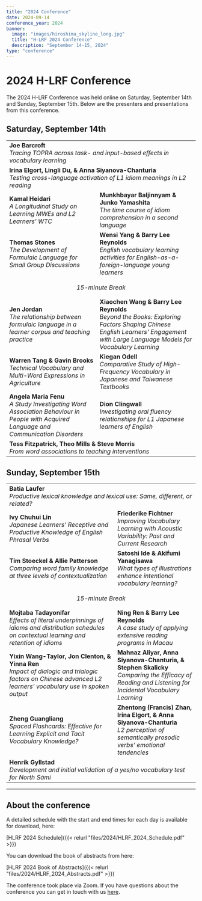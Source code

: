 ```yaml
---
title: "2024 Conference"
date: 2024-09-14
conference_year: 2024
banner:
  image: "images/hiroshima_skyline_long.jpg"
  title: "H-LRF 2024 Conference"
  description: "September 14-15, 2024"
type: "conference"
---
```


<div class="conference-info-section">
  <h1>2024 H-LRF Conference</h1>
  <p>The 2024 H-LRF Conference was held online on Saturday, September 14th and Sunday, September 15th. Below are the presenters and presentations from this conference.</p>
</div>

## Saturday, September 14th

<table class="conference-table">
<tbody>
<tr>
<td colspan="2"><strong>Joe Barcroft</strong><br><em>Tracing TOPRA across task- and input-based effects in vocabulary learning</em></td>
</tr>
<tr>
<td colspan="2"><strong>Irina Elgort, Lingli Du, & Anna Siyanova-Chanturia</strong><br><em>Testing cross-language activation of L1 idiom meanings in L2 reading</em></td>
</tr>
<tr>
<td><strong>Kamal Heidari</strong><br><em>A Longitudinal Study on Learning MWEs and L2 Learners' WTC</em></td>
<td><strong>Munkhbayar Baljinnyam & Junko Yamashita</strong><br><em>The time course of idiom comprehension in a second language</em></td>
</tr>
<tr>
<td><strong>Thomas Stones</strong><br><em>The Development of Formulaic Language for Small Group Discussions</em></td>
<td><strong>Wensi Yang & Barry Lee Reynolds</strong><br><em>English vocabulary learning activities for English-as-a-foreign-language young learners</em></td>
</tr>
<tr>
<td colspan="2" style="text-align: center; font-style: italic; padding: 1rem;">15-minute Break</td>
</tr>
<tr>
<td><strong>Jen Jordan</strong><br><em>The relationship between formulaic language in a learner corpus and teaching practice</em></td>
<td><strong>Xiaochen Wang & Barry Lee Reynolds</strong><br><em>Beyond the Books: Exploring Factors Shaping Chinese English Learners' Engagement with Large Language Models for Vocabulary Learning</em></td>
</tr>
<tr>
<td><strong>Warren Tang & Gavin Brooks</strong><br><em>Technical Vocabulary and Multi-Word Expressions in Agriculture</em></td>
<td><strong>Kiegan Odell</strong><br><em>Comparative Study of High-Frequency Vocabulary in Japanese and Taiwanese Textbooks</em></td>
</tr>
<tr>
<td><strong>Angela Maria Fenu</strong><br><em>A Study Investigating Word Association Behaviour in People with Acquired Language and Communication Disorders</em></td>
<td><strong>Dion Clingwall</strong><br><em>Investigating oral fluency relationships for L1 Japanese learners of English</em></td>
</tr>
<tr>
<td colspan="2"><strong>Tess Fitzpatrick, Theo Mills & Steve Morris</strong><br><em>From word associations to teaching interventions</em></td>
</tr>
</tbody>
</table>

## Sunday, September 15th

<table class="conference-table">
<tbody>
<tr>
<td colspan="2"><strong>Batia Laufer</strong><br><em>Productive lexical knowledge and lexical use: Same, different, or related?</em></td>
</tr>
<tr>
<td><strong>Ivy Chuhui Lin</strong><br><em>Japanese Learners' Receptive and Productive Knowledge of English Phrasal Verbs</em></td>
<td><strong>Friederike Fichtner</strong><br><em>Improving Vocabulary Learning with Acoustic Variability: Past and Current Research</em></td>
</tr>
<tr>
<td><strong>Tim Stoeckel & Allie Patterson</strong><br><em>Comparing word family knowledge at three levels of contextualization</em></td>
<td><strong>Satoshi Ide & Akifumi Yanagisawa</strong><br><em>What types of illustrations enhance intentional vocabulary learning?</em></td>
</tr>
<tr>
<td colspan="2" style="text-align: center; font-style: italic; padding: 1rem;">15-minute Break</td>
</tr>
<tr>
<td><strong>Mojtaba Tadayonifar</strong><br><em>Effects of literal underpinnings of idioms and distribution schedules on contextual learning and retention of idioms</em></td>
<td><strong>Ning Ren & Barry Lee Reynolds</strong><br><em>A case study of applying extensive reading programs in Macau</em></td>
</tr>
<tr>
<td><strong>Yixin Wang-Taylor, Jon Clenton, & Yinna Ren</strong><br><em>Impact of dialogic and trialogic factors on Chinese advanced L2 learners' vocabulary use in spoken output</em></td>
<td><strong>Mahnaz Aliyar, Anna Siyanova-Chanturia, & Stephen Skalicky</strong><br><em>Comparing the Efficacy of Reading and Listening for Incidental Vocabulary Learning</em></td>
</tr>
<tr>
<td><strong>Zheng Guangliang</strong><br><em>Spaced Flashcards: Effective for Learning Explicit and Tacit Vocabulary Knowledge?</em></td>
<td><strong>Zhentong (Francis) Zhan, Irina Elgort, & Anna Siyanova-Chanturia</strong><br><em>L2 perception of semantically prosodic verbs' emotional tendencies</em></td>
</tr>
<tr>
<td colspan="2"><strong>Henrik Gyllstad</strong><br><em>Development and initial validation of a yes/no vocabulary test for North Sámi</em></td>
</tr>
</tbody>
</table>

---

## About the conference

A detailed schedule with the start and end times for each day is available for download, here:

[HLRF 2024 Schedule]({{< relurl "files/2024/HLRF_2024_Schedule.pdf" >}})

You can download the book of abstracts from here:

[HLRF 2024 Book of Abstracts]({{< relurl "files/2024/HLRF_2024_Abstracts.pdf" >}})

The conference took place via Zoom. If you have questions about the conference you can get in touch with us <a href="https://forms.gle/dNqFScXZk2F7qMpP7" target="_blank">here</a>.

